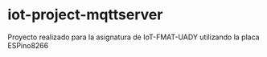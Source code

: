 # iot-project-mqttserver
Proyecto realizado para la asignatura de IoT-FMAT-UADY utilizando la placa ESPino8266
